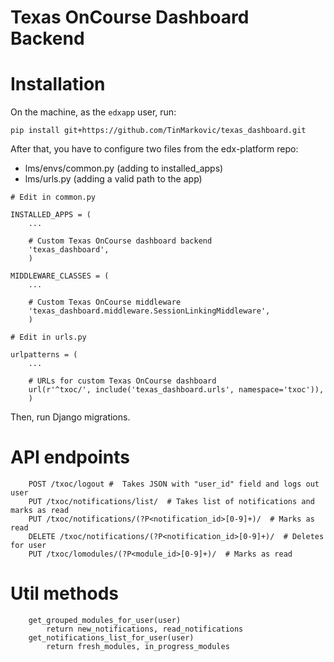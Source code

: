 Texas OnCourse Dashboard Backend
================================

Installation
============

On the machine, as the `edxapp` user, run:

`pip install git+https://github.com/TinMarkovic/texas_dashboard.git`

After that, you have to configure two files from the edx-platform repo: 

- lms/envs/common.py (adding to installed_apps)
- lms/urls.py (adding a valid path to the app)

```
# Edit in common.py

INSTALLED_APPS = (
	...

    # Custom Texas OnCourse dashboard backend
    'texas_dashboard',
    )

MIDDLEWARE_CLASSES = (
    ...

    # Custom Texas OnCourse middleware
    'texas_dashboard.middleware.SessionLinkingMiddleware',
    )

# Edit in urls.py

urlpatterns = (
	...

    # URLs for custom Texas OnCourse dashboard
    url(r'^txoc/', include('texas_dashboard.urls', namespace='txoc')),
    )
```

Then, run Django migrations.


API endpoints
=============

``` 
	POST /txoc/logout #  Takes JSON with "user_id" field and logs out user
    PUT /txoc/notifications/list/  # Takes list of notifications and marks as read
    PUT /txoc/notifications/(?P<notification_id>[0-9]+)/  # Marks as read
    DELETE /txoc/notifications/(?P<notification_id>[0-9]+)/  # Deletes for user
    PUT /txoc/lomodules/(?P<module_id>[0-9]+)/  # Marks as read
```

Util methods
============

```
    get_grouped_modules_for_user(user)
        return new_notifications, read_notifications
    get_notifications_list_for_user(user)
        return fresh_modules, in_progress_modules
```